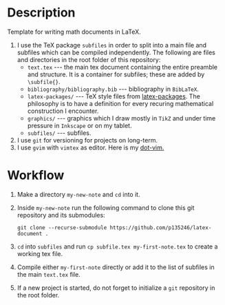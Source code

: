 # Description

Template for writing math documents in LaTeX.

1. I use the TeX package `subfiles` in order to split into a main file and subfiles which can be compiled independently. The following are files and directories in the root folder of this repository: 
    * `text.tex` --- the main tex document containing the entire preamble and structure. It is a container for subfiles; these are added by `\subfile{}`.
    * `bibliography/bibliography.bib` --- bibliography in `BibLaTeX`.
    * `latex-packages/` --- TeX style files from [latex-packages](https://github.com/p135246/latex-document). The philosophy is to have a definition for every recuring mathematical construction I encounter. 
    * `graphics/` --- graphics which I draw mostly in `TikZ` and under time pressure in `Inkscape` or on my tablet.
    * `subfiles/` --- subfiles.
2. I use `git` for versioning for projects on long-term.
3. I use `gvim` with `vimtex` as editor. Here is my [dot-vim.](https://github.com/p135246/dot-vim)

# Workflow
1. Make a directory `my-new-note` and `cd` into it.
2. Inside `my-new-note` run the following command to clone this git repository and its submodules:

    ``git clone --recurse-submodule https://github.com/p135246/latex-document .``

3. `cd` into `subfiles` and run `cp subfile.tex my-first-note.tex` to create a working tex file.
4. Compile either `my-first-note` directly or add it to the list of subfiles in the main `text.tex` file.
5. If a new project is started, do not forget to initialize a `git` repository in the root folder.
